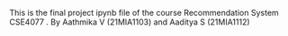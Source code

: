 This is the final project ipynb file of the course Recommendation System CSE4077 . By Aathmika V (21MIA1103) and Aaditya S (21MIA1112)
